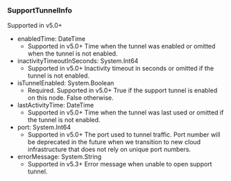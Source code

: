 ### SupportTunnelInfo
Supported in v5.0+

- enabledTime: DateTime
  - Supported in v5.0+
  Time when the tunnel was enabled or omitted when the tunnel is not enabled.
- inactivityTimeoutInSeconds: System.Int64
  - Supported in v5.0+
  Inactivity timeout in seconds or omitted if the tunnel is not enabled.
- isTunnelEnabled: System.Boolean
  - Required. Supported in v5.0+
  True if the support tunnel is enabled on this node. False otherwise.
- lastActivityTime: DateTime
  - Supported in v5.0+
  Time when the tunnel was last used or omitted if the tunnel is not enabled.
- port: System.Int64
  - Supported in v5.0+
  The port used to tunnel traffic. Port number will be deprecated in the future when we transition to new cloud infrastructure that does not rely on unique port numbers.
- errorMessage: System.String
  - Supported in v5.3+
  Error message when unable to open support tunnel.
